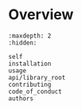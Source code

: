 # Overview

```{toctree}
:maxdepth: 2
:hidden:

self
installation
usage
api/library_root
contributing
code_of_conduct
authors
```

```{include} ../README.md
```
